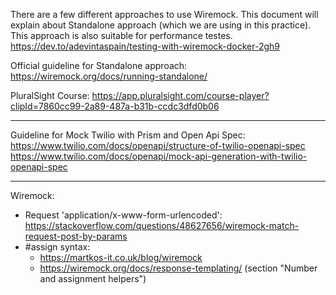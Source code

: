There are a few different approaches to use Wiremock.
This document will explain about Standalone approach (which we are using in this practice).
This approach is also suitable for performance testes.
https://dev.to/adevintaspain/testing-with-wiremock-docker-2gh9

Official guideline for Standalone approach:
https://wiremock.org/docs/running-standalone/

PluralSight Course:
https://app.pluralsight.com/course-player?clipId=7860cc99-2a89-487a-b31b-ccdc3dfd0b06

--------------------------

Guideline for Mock Twilio with Prism and Open Api Spec:
https://www.twilio.com/docs/openapi/structure-of-twilio-openapi-spec
https://www.twilio.com/docs/openapi/mock-api-generation-with-twilio-openapi-spec

---------------------------

Wiremock:
- Request 'application/x-www-form-urlencoded': https://stackoverflow.com/questions/48627656/wiremock-match-request-post-by-params
- #assign syntax:
  - https://martkos-it.co.uk/blog/wiremock
  - https://wiremock.org/docs/response-templating/ (section "Number and assignment helpers")